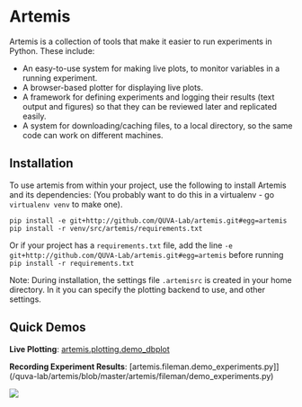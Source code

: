 # Artemis

Artemis is a collection of tools that make it easier to run experiments in Python.  These include:

- An easy-to-use system for making live plots, to monitor variables in a running experiment.
- A browser-based plotter for displaying live plots.
- A framework for defining experiments and logging their results (text output and figures) so that they can be reviewed later and replicated easily.
- A system for downloading/caching files, to a local directory, so the same code can work on different machines.

## Installation
To use artemis from within your project, use the following to install Artemis and its dependencies: (You probably want to do this in a virtualenv - go `virtualenv venv` to make one).
```
pip install -e git+http://github.com/QUVA-Lab/artemis.git#egg=artemis 
pip install -r venv/src/artemis/requirements.txt
```
Or if your project has a `requirements.txt` file, add the line `-e git+http://github.com/QUVA-Lab/artemis.git#egg=artemis` before running `pip install -r requirements.txt`

Note: During installation, the settings file `.artemisrc` is created in your home directory. In it you can specify the plotting backend to use, and other settings.
## Quick Demos

**Live Plotting**: [artemis.plotting.demo_dbplot](/quva-lab/artemis/blob/master/artemis/plotting/demo_dbplot.py)  

**Recording Experiment Results**:  [artemis.fileman.demo_experiments.py]](/quva-lab/artemis/blob/master/artemis/fileman/demo_experiments.py)  

 ![](https://upload.wikimedia.org/wikipedia/commons/thumb/6/63/Tizian_015.jpg/800px-Tizian_015.jpg)




